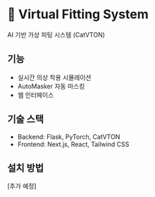 # 🎨 Virtual Fitting System

AI 기반 가상 피팅 시스템 (CatVTON)

## 기능
- 실시간 의상 착용 시뮬레이션
- AutoMasker 자동 마스킹
- 웹 인터페이스

## 기술 스택
- Backend: Flask, PyTorch, CatVTON
- Frontend: Next.js, React, Tailwind CSS

## 설치 방법
[추가 예정]
